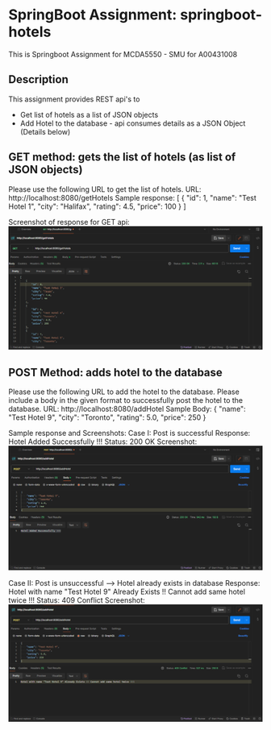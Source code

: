# SpringBoot Assignment: springboot-hotels
This is Springboot Assignment for MCDA5550 - SMU for A00431008

## Description
This assignment provides REST api's to 
 - Get list of hotels as a list of JSON objects 
 - Add Hotel to the database - api consumes details as a JSON Object (Details below)

 ## GET method: gets the list of hotels (as list of JSON objects)
 Please use the following URL to get the list of hotels.
 URL: http://localhost:8080/getHotels
 Sample response:
 [
    {
        "id": 1,
        "name": "Test Hotel 1",
        "city": "Halifax",
        "rating": 4.5,
        "price": 100
    }
]

Screenshot of response for GET api:
![alt text](GETMethodScreenshot.png)

## POST Method: adds hotel to the database
Please use the following URL to add the hotel to the database. 
Please include a body in the given format to successfully post the hotel to the database.
URL: http://localhost:8080/addHotel
Sample Body: 
{
    "name": "Test Hotel 9",
    "city": "Toronto",
    "rating": 5.0,
    "price": 250
}

Sample response and Screenshots:
Case I: Post is successful
Response: Hotel Added Successfully !!!
Status: 200 OK
Screenshot:
![alt text](POSTMethodSuccessfulScreenshot.png)

Case II: Post is unsuccessful --> Hotel already exists in database
Response: Hotel with name "Test Hotel 9" Already Exists !! Cannot add same hotel twice !!!
Status: 409 Conflict
Screenshot:
![alt text](POSTMethodFailedScreenshot1.png)